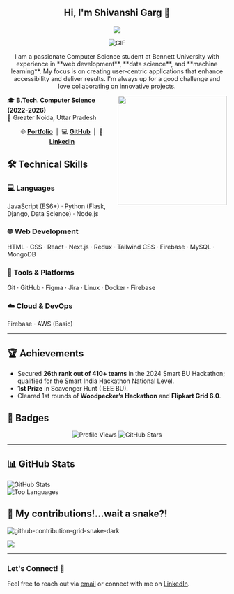 <h2 align="center">Hi, I'm Shivanshi Garg 👋</h2>

<p align="center">
<a href="https://github.com/DenverCoder1/readme-typing-svg"><img src="https://readme-typing-svg.herokuapp.com?&font=IBM+Plex+Sans&color=F72EE2&size=25&lines=Welcome+to+my+GitHub+Profile!;I+am+a+Fullstack+Developer!;An+AI+and+Tech+Enthusiast!"/></a>
</p>

<p align="center">
<img align="middle" alt="GIF" src="https://i.giphy.com/media/v1.Y2lkPTc5MGI3NjExZWlqaXV4aWx1NXVwY3ZiY24zYmRxZG14bTcyb2oxZ3VsMjl4cjA1aSZlcD12MV9pbnRlcm5hbF9naWZfYnlfaWQmY3Q9Zw/N3yLGQ1oMYfGU/giphy.gif" />
</p>

<p align="center">
I am a passionate Computer Science student at Bennett University with experience in **web development**, **data science**, and **machine learning**. My focus is on creating user-centric applications that enhance accessibility and deliver results. I'm always up for a good challenge and love collaborating on innovative projects.
</p>


<img align="right" src="https://i.giphy.com/media/v1.Y2lkPTc5MGI3NjExNTYxaGUzZ20xc3l6amFoM3dlN3lraTMxdDhwMHRib21tOGtpdXNzciZlcD12MV9pbnRlcm5hbF9naWZfYnlfaWQmY3Q9cw/dtra4r7NXUlI5XRfOR/giphy.gif" height="250">



🎓 **B.Tech. Computer Science (2022-2026)**  
📍 Greater Noida, Uttar Pradesh  
<p align="center">
  🌐 <a href="https://portfolio-cyjx.vercel.app/" target="_blank"><strong>Portfolio</strong></a> &nbsp;|&nbsp;
  💻 <a href="https://github.com/shivanshi-22" target="_blank"><strong>GitHub</strong></a> &nbsp;|&nbsp;
  🔗 <a href="https://www.linkedin.com/in/shivanshi-garg-27b065206/" target="_blank"><strong>LinkedIn</strong></a>
</p>



## 🛠️ Technical Skills

### 💻 Languages  
JavaScript (ES6+) · Python (Flask, Django, Data Science) · Node.js

### 🌐 Web Development  
HTML · CSS · React · Next.js · Redux · Tailwind CSS · Firebase · MySQL · MongoDB

### 🧰 Tools & Platforms  
Git · GitHub · Figma · Jira · Linux · Docker · Firebase

### ☁️ Cloud & DevOps  
Firebase · AWS (Basic)

---

## 🏆 Achievements
- Secured **26th rank out of 410+ teams** in the 2024 Smart BU Hackathon; qualified for the Smart India Hackathon National Level.  
- **1st Prize** in Scavenger Hunt (IEEE BU).  
- Cleared 1st rounds of **Woodpecker’s Hackathon** and **Flipkart Grid 6.0**.

## 🏅 Badges

<p align="center">
  <img src="https://komarev.com/ghpvc/?username=shivanshi-22&label=Profile%20Views&color=8e44ad&style=for-the-badge" alt="Profile Views" />
  <img src="https://img.shields.io/github/stars/shivanshi-22?affiliations=OWNER&style=for-the-badge&label=GitHub%20Stars" alt="GitHub Stars" />
</p>


---

## 📊 GitHub Stats  

![GitHub Stats](https://github-readme-stats.vercel.app/api?username=shivanshi-22&show_icons=true&theme=radical)  
![Top Languages](https://github-readme-stats.vercel.app/api/top-langs/?username=shivanshi-22&layout=compact&theme=radical)  


## 🚀 My contributions!...wait a snake?!
![github-contribution-grid-snake-dark](https://github.com/user-attachments/assets/2dc0276a-b3b5-4fd5-b20f-3617237eee58)

<a href="https://github.com/shivanshi-22">
  <img src="https://github-profile-summary-cards.vercel.app/api/cards/profile-details?username=shivanshi-22&theme=radical" />
</a>

---


### Let's Connect! 🤝  
Feel free to reach out via [email](mailto:shivanshigarg22@gmail.com) or connect with me on [LinkedIn](https://www.linkedin.com/in/shivanshi-garg-27b065206/).  
